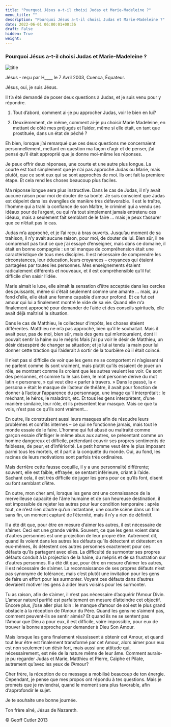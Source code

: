 ```yaml
---
title: "Pourquoi Jésus a-t-il choisi Judas et Marie-Madeleine ?"
menu_title: ""
description: "Pourquoi Jésus a-t-il choisi Judas et Marie-Madeleine ?"
date: 2022-06-01 06:00:01+00:36
draft: False
hidden: True
weight:
---
```

### Pourquoi Jésus a-t-il choisi Judas et Marie-Madeleine ?

![title](/fr-contemporary-messages/fr-contemporary-messages-by-date-order/fr-contemporary-messages-2003/fr-2003-judas-marie-madeleine.jpg)

Jésus - reçu par H____ le 7 Avril 2003, Cuenca, Équateur.

Jésus, oui, je suis Jésus.

Il t’a été demandé de poser deux questions à Judas, et je suis venu pour y répondre.

1. Tout d’abord, comment ai-je pu approcher Judas, voir le bien en lui?

2. Deuxièmement, de même, comment ai-je pu choisir Marie Madeleine, en mettant de côté mes préjugés et l’aider, même si elle était, en tant que prostituée, dans un état de péché ?

Eh bien, lorsque j’ai remarqué que ces deux questions me concernaient personnellement, mettant en question ma façon d’agir et de penser, j’ai pensé qu’il était approprié que je donne moi-même les réponses.

Je peux offrir deux réponses, une courte et une autre plus longue. La courte est tout simplement que je n’ai pas approché Judas ou Marie, mais plutôt, que ce sont eux qui se sont approchés de moi. Ils ont fait la première étape. Et cela rend les choses beaucoup plus faciles.

Ma réponse longue sera plus instructive. Dans le cas de Judas, il n’y avait aucune raison pour moi de douter de sa bonté. Je suis conscient que Judas est dépeint dans les évangiles de manière très défavorable. Il est le traître, l’homme qui a trahi la confiance de son Maître, le criminel qui a vendu ses idéaux pour de l’argent, ou qui n’a tout simplement jamais entretenu ces idéaux, mais a seulement fait semblant de le faire … mais je peux t’assurer que ce n’était pas le cas.

Judas m’a approché, et je l’ai reçu à bras ouverts. Jusqu’au moment de sa trahison, il n’y avait aucune raison, pour moi, de douter de lui. Bien sûr, il ne comprenait pas tout ce que j’ai essayé d’enseigner, mais dans ce domaine, il était en bonne compagnie : un tel manque de compréhension était une caractéristique de tous mes disciples. Il est nécessaire de comprendre les circonstances, leur éducation, leurs croyances – croyances qui étaient partagées par toutes les personnes. Mes enseignements étaient radicalement différents et nouveaux, et il est compréhensible qu’il fut difficile d’en saisir l’idée.

Marie aimait le luxe, elle aimait la sensation d’être acceptée dans les cercles des puissants, même si c’était seulement comme une amante … mais, au fond d’elle, elle était une femme capable d’amour profond. Et ce fut cet amour qui lui a finalement montré le vide de sa vie. Quand elle m’a finalement approché pour demander de l’aide et des conseils spirituels, elle avait déjà maîtrisé la situation.

Dans le cas de Matthieu, le collecteur d’impôts, les choses étaient différentes. Matthieu ne m’a pas approché, bien qu’il le souhaitait. Mais il avait peur, pas de moi, bien sûr, mais des gens qui m’entouraient, dont il pouvait sentir la haine ou le mépris  Mais j’ai pu voir le désir de Matthieu, un désir désespéré de changer sa situation; et je lui ai tendu la main pour lui donner cette traction qui l’aiderait à sortir de la tourbière où il était coincé.

Il n’est pas si difficile de voir que les gens ne se comportent ni n’agissent ni ne parlent comme ils sont vraiment, mais plutôt qu’ils essaient de jouer un rôle, se montrant comme ils croient que les autres veulent les voir. Ce sont des personnes, et comme tu le sais bien, le mot personne dérive du mot latin « personare, » qui veut dire « parler à travers. » Dans le passé, la « persona » était le masque de l’acteur de théâtre, il avait pour fonction de donner à l’acteur l’apparence du personnage, une image qu’il interprétait : le méchant, le héros, le maladroit, etc. Et tous les gens interprètent, d’une manière similaire, leur rôle, et ils présentent leur masque. Mais ce que tu vois, n’est pas ce qu’ils sont vraiment…

En outre, ils construisent aussi leurs masques afin de résoudre leurs problèmes et conflits internes – ce qui ne fonctionne jamais, mais tout le monde essaie de le faire. L’homme qui fut abusé ou maltraité comme garçon essaie d’infliger le même abus aux autres, se présentant comme un homme dangereux et difficile, prétendant couvrir ses propres sentiments de faiblesse, de peur, et d’infériorité. Le petit homme veut être le plus imposant parmi tous les mortels, et il part à la conquête du monde. Oui, au fond, les racines de leurs motivations sont parfois très ordinaires.

Mais derrière cette fausse coquille, il y a une personnalité différente; souvent, elle est faible, effrayée, se sentant inférieure, criant à l’aide. Sachant cela, il est très difficile de juger les gens pour ce qu’ils font, disent ou font semblant d’être.

En outre, mon cher ami, lorsque les gens ont une connaissance de la merveilleuse capacité de l’âme humaine et de son heureuse destination, il est impossible de rejeter les autres pour leur condition temporaire : après tout, ce n’est rien d’autre qu’un instantané, une courte scène dans un film sans fin, un moment capturé de l’éternité, mais il n’y a rien de définitif.

Il a été dit que, pour être en mesure d’aimer les autres, il est nécessaire de s’aimer. Ceci est une grande vérité. Souvent, ce que les gens voient dans d’autres personnes est une projection de leur propre être. Autrement dit, quand ils voient dans les autres les défauts qu’ils détectent et détestent en eux-mêmes, ils détestent ces autres personnes exactement pour ces défauts qu’ils partagent avec elles. La difficulté de surmonter ses propres défauts conduit à la projection de la haine, du mépris et de sa frustration sur d’autres personnes. Il a été dit que, pour être en mesure d’aimer les autres, il est nécessaire de s’aimer. La reconnaissance de ses propres défauts n’est pas synonyme de tolérance, mais c’est plutôt une invitation pour les gens de faire un effort pour les surmonter. Voyant ces défauts dans d’autres devraient motiver les gens à aider leurs voisins pour les surmonter.

Tu as raison, afin de s’aimer, il n’est pas nécessaire d’acquérir l’Amour Divin. L’amour naturel purifié est parfaitement en mesure d’atteindre cet objectif. Encore plus, j’ose aller plus loin : le manque d’amour de soi est le plus grand obstacle à la réception de l’Amour du Père. Quand les gens ne s’aiment pas, comment peuvent-ils se sentir aimés? Et quand ils ne se sentent pas l’Amour que Dieu a pour eux, il est difficile, voire impossible, pour eux de trouver la bonne approche pour demander à Dieu Son Amour.

Mais lorsque les gens finalement réussissent à obtenir cet Amour, et quand tout leur être est finalement transformé par cet Amour, alors aimer pour eux est non seulement un désir fort, mais aussi une attitude qui, nécessairement, est née de la nature même de leur âme. Comment aurais-je pu regarder Judas et Marie, Matthieu et Pierre, Caïphe et Pilate, autrement qu’avec les yeux de l’Amour?

Cher frère, la réception de ce message a mobilisé beaucoup de ton énergie. Cependant, je pense que mes propos ont répondu à tes questions. Mais je promets que je reviendrai, quand le moment sera plus favorable, afin d’approfondir le sujet.

Je te souhaite une bonne journée.

Ton frère aîné, Jésus de Nazareth.

© Geoff Cutler 2013
